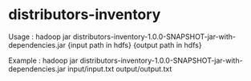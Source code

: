 distributors-inventory
======================

Usage : hadoop jar distributors-inventory-1.0.0-SNAPSHOT-jar-with-dependencies.jar {input path in hdfs} {output path in hdfs}

Example : hadoop jar distributors-inventory-1.0.0-SNAPSHOT-jar-with-dependencies.jar input/input.txt output/output.txt
